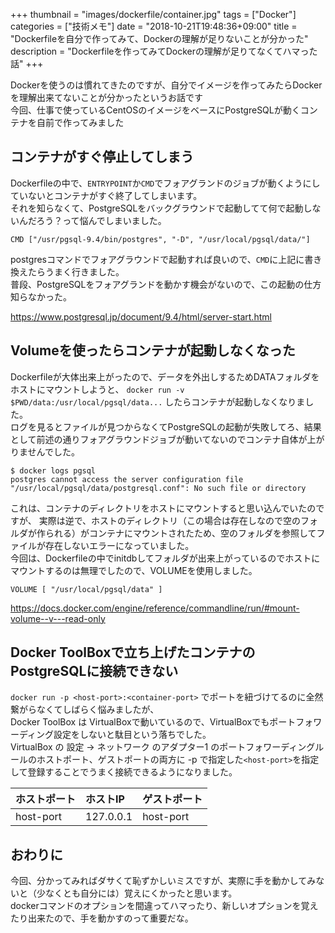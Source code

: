 +++
thumbnail = "images/dockerfile/container.jpg"
tags = ["Docker"]
categories = ["技術メモ"]
date = "2018-10-21T19:48:36+09:00"
title = "Dockerfileを自分で作ってみて、Dockerの理解が足りないことが分かった"
description = "Dockerfileを作ってみてDockerの理解が足りてなくてハマった話"
+++

Dockerを使うのは慣れてきたのですが、自分でイメージを作ってみたらDockerを理解出来てないことが分かったというお話です  
今回、仕事で使っているCentOSのイメージをベースにPostgreSQLが動くコンテナを自前で作ってみました

## コンテナがすぐ停止してしまう

Dockerfileの中で、`ENTRYPOINT`か`CMD`でフォアグランドのジョブが動くようにしていないとコンテナがすぐ終了してしまいます。  
それを知らなくて、PostgreSQLをバックグラウンドで起動してて何で起動しないんだろう？って悩んでしまいました。

```
CMD ["/usr/pgsql-9.4/bin/postgres", "-D", "/usr/local/pgsql/data/"]
```

postgresコマンドでフォアグラウンドで起動すれば良いので、`CMD`に上記に書き換えたらうまく行きました。  
普段、PostgreSQLをフォアグランドを動かす機会がないので、この起動の仕方知らなかった。

https://www.postgresql.jp/document/9.4/html/server-start.html

## Volumeを使ったらコンテナが起動しなくなった

Dockerfileが大体出来上がったので、データを外出しするためDATAフォルダをホストにマウントしようと、
`docker run -v $PWD/data:/usr/local/pgsql/data...` したらコンテナが起動しなくなりました。  
ログを見るとファイルが見つからなくてPostgreSQLの起動が失敗してろ、結果として前述の通りフォアグラウンドジョブが動いてないのでコンテナ自体が上がりませんでした。

```
$ docker logs pgsql
postgres cannot access the server configuration file
"/usr/local/pgsql/data/postgresql.conf": No such file or directory
```

これは、コンテナのディレクトリをホストにマウントすると思い込んでいたのですが、
実際は逆で、ホストのディレクトリ（この場合は存在しなので空のフォルダが作られる）がコンテナにマウントされたため、空のフォルダを参照してファイルが存在しないエラーになっていました。  
今回は、Dockerfileの中でinitdbしてフォルダが出来上がっているのでホストにマウントするのは無理でしたので、VOLUMEを使用しました。

```
VOLUME [ "/usr/local/pgsql/data" ]
```

https://docs.docker.com/engine/reference/commandline/run/#mount-volume--v---read-only

## Docker ToolBoxで立ち上げたコンテナのPostgreSQLに接続できない

`docker run -p <host-port>:<container-port>` でポートを紐づけてるのに全然繋がらなくてしばらく悩みましたが、  
Docker ToolBox は VirtualBoxで動いているので、VirtualBoxでもポートフォワーディング設定をしないと駄目という落ちでした。  
VirtualBox の 設定 -> ネットワーク のアダプター1 のポートフォワーディングルールのホストポート、ゲストポートの両方に -p で指定した`<host-port>`を指定して登録することでうまく接続できるようになりました。

|ホストポート|ホストIP  |ゲストポート|
|:----------|:--------|:----------|
|host-port|127.0.0.1|host-port|


## おわりに

今回、分かってみればダサくて恥ずかしいミスですが、実際に手を動かしてみないと（少なくとも自分には）覚えにくかったと思います。  
dockerコマンドのオプションを間違ってハマったり、新しいオプションを覚えたり出来たので、手を動かすのって重要だな。
